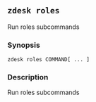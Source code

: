 ## `zdesk roles`

Run roles subcommands

### Synopsis

    zdesk roles COMMAND[ ... ]

### Description

Run roles subcommands

